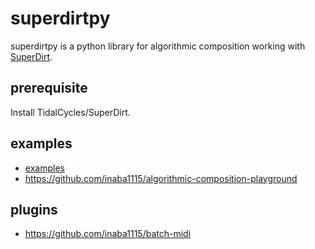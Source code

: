 # superdirtpy
superdirtpy is a python library for algorithmic composition working with [SuperDirt](https://github.com/musikinformatik/SuperDirt).

## prerequisite
Install TidalCycles/SuperDirt.

## examples
- [examples](./examples/)
- https://github.com/inaba1115/algorithmic-composition-playground

## plugins
- https://github.com/inaba1115/batch-midi

